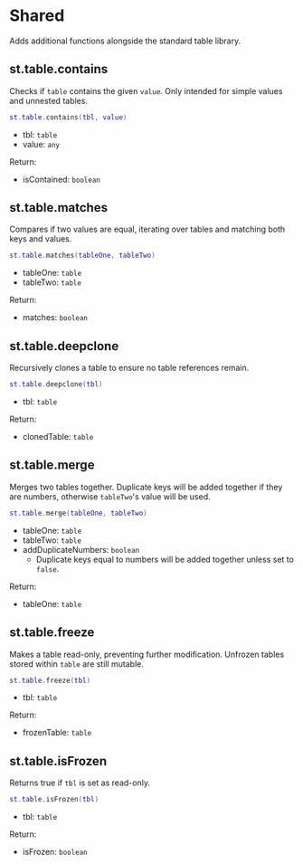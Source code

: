 # Shared

Adds additional functions alongside the standard table library.

## st.table.contains

Checks if `table` contains the given `value`. Only intended for simple values and unnested tables.

```lua
st.table.contains(tbl, value)
```

- tbl: `table`
- value: `any`

Return:
- isContained: `boolean`

## st.table.matches

Compares if two values are equal, iterating over tables and matching both keys and values.

```lua
st.table.matches(tableOne, tableTwo)
```

- tableOne: `table`
- tableTwo: `table`

Return:
- matches: `boolean`

## st.table.deepclone

Recursively clones a table to ensure no table references remain.

```lua
st.table.deepclone(tbl)
```

- tbl: `table`

Return:
- clonedTable: `table`

## st.table.merge

Merges two tables together. Duplicate keys will be added together if they are numbers, otherwise `tableTwo`'s value will be used.

```lua
st.table.merge(tableOne, tableTwo)
```

- tableOne: `table`
- tableTwo: `table`
- addDuplicateNumbers: `boolean`
  - Duplicate keys equal to numbers will be added together unless set to `false`.

Return:
- tableOne: `table`

## st.table.freeze

Makes a table read-only, preventing further modification. Unfrozen tables stored within `table` are still mutable.

```lua
st.table.freeze(tbl)
```

- tbl: `table`

Return:
- frozenTable: `table`

## st.table.isFrozen

Returns true if `tbl` is set as read-only.

```lua
st.table.isFrozen(tbl)
```

- tbl: `table`

Return:
- isFrozen: `boolean`